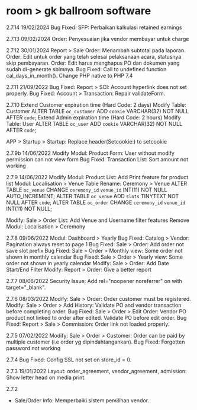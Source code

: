 # room > gk ballroom software

2.7.14	19/02/2024
Bug Fixed: SFP: Perbaikan kalkulasi retained earnings

2.7.13	09/02/2024
Order: Penyesuaian jika vendor membayar untuk charge

2.7.12	30/01/2024
Report > Sale Order: Menambah subtotal pada laporan.
Order: Edit untuk order yang telah selesai pelaksanaan acara, statusnya skip pembayaran.
Order: Edit harus menghapus PO dan dokumen yang sudah di-generate sblmnya.
Bug Fixed: Call to undefined function cal_days_in_month(). Change PHP native to PHP 7.4

2.7.11	21/09/2022
Bug Fixed: Report > SCI: Account hyperlink does not set properly.
Bug Fixed: Account > Transaction: Repair validateForm.

2.7.10
Extend Customer expiration time (Hard Code: 2 days)
	Modify Table: Customer
		ALTER TABLE `oc_customer` ADD `cookie` VARCHAR(32) NOT NULL AFTER `code`;
Extend Admin expiration time (Hard Code: 2 hours)
	Modify Table: User
		ALTER TABLE `oc_user` ADD `cookie` VARCHAR(32) NOT NULL AFTER `code`;

APP > Startup > Startup: Replace header(Setcookie:) to setcookie

2.7.9b 14/06/2022
Modify Modul: Product Form: User without modify permission can not view form
Bug Fixed: Transaction List: Sort amount not working

2.7.9	14/06/2022
Modify Modul: Product List: Add Print feature for product list
Modul: Localisation > Venue
	Table Rename: Ceremony > Venue
	ALTER TABLE `oc_venue` CHANGE `ceremony_id` `venue_id` INT(11) NOT NULL AUTO_INCREMENT;
	ALTER TABLE `oc_venue` ADD `slots` TINYTEXT NOT NULL AFTER `code`;
	ALTER TABLE `oc_order` CHANGE `ceremony_id` `venue_id` INT(11) NOT NULL;

Modify: Sale > Order List: Add Venue and Username filter features
Remove Modul: Localisation > Ceremony

2.7.8	09/06/2022
Modul: Dashboard > Yearly
Bug Fixed: Catalog > Vendor: Pagination always reset to page 1
Bug Fixed: Sale > Order: Add order not save slot prefix
Bug Fixed: Sale > Order > Monthly view: Some order not shown in monthly calendar
Bug Fixed: Sale > Order > Yearly view: Some order not shown in yearly calendar
Modify: Sale > Order: Add Date Start/End Filter
Modify: Report > Order: Give a better report

2.7.7	08/06/2022
Security Issue: Add rel="noopener noreferrer" on <a> with target="_blank".

2.7.6	08/03/2022
Modify: Sale > Order: Order customer must be registered.
Modify: Sale > Order > Add History: Validate PO and vendor transaction before completing order.
Bug Fixed: Sale > Order > Edit Order: Vendor PO product not linked to order after edited. Validate PO before edit order.
Bug Fixed: Report > Sale > Commission: Order link not loaded properly.

2.7.5	07/02/2022
Modify: Sale > Order > Customer: Order can be paid by multiple customer (i.e order yg dipindahtangankan).
Bug Fixed: Forgotten password not working

2.7.4
Bug Fixed: Config SSL not set on store_id = 0.

2.7.3	19/01/2022
Layout: order_agreement, vendor_agreement, admission: Show letter head on media print.

2.7.2
- Sale/Order Info: Memperbaiki sistem pemilihan vendor.
